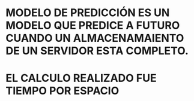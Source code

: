 # MODELO DE PREDICCIÓN ES UN MODELO QUE PREDICE A FUTURO CUANDO UN ALMACENAMAIENTO DE UN SERVIDOR ESTA COMPLETO.
# EL CALCULO REALIZADO FUE TIEMPO POR ESPACIO

